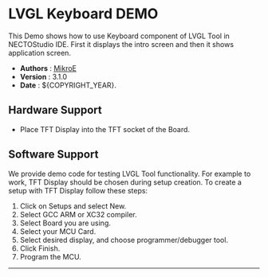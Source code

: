 # LVGL Keyboard DEMO

This Demo shows how to use Keyboard component of LVGL Tool in NECTOStudio IDE. First it displays the intro screen and then it shows application screen.

- **Authors**     : [MikroE](https://github.com/MikroElektronika)
- **Version**     : 3.1.0
- **Date**        : ${COPYRIGHT_YEAR}.

## Hardware Support

- Place TFT Display into the TFT socket of the Board.

## Software Support

We provide demo code for testing LVGL Tool functionality.
For example to work, TFT Display should be chosen during setup creation. To create a setup with TFT Display follow these steps:

1. Click on Setups and select New.
2. Select GCC ARM or XC32 compiler.
3. Select Board you are using.
4. Select your MCU Card.
5. Select desired display, and choose programmer/debugger tool.
6. Click Finish.
7. Program the MCU.

---
